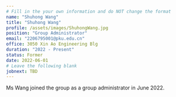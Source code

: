 ```yaml
---
# Fill in the your own information and do NOT change the format
name: "Shuhong Wang"
title: "Shuhong Wang"
profile: /assets/images/ShuhongWang.jpg
position: "Group Administrator"
email: "2206795001@pku.edu.cn"
office: 3050 Xin Ao Engineering Blg
duration: "2022 - Present"
status: Former 
date: 2022-06-01
# Leave the following blank
jobnext: TBD
---
```


Ms Wang joined the group as a group administrator in June 2022. 
